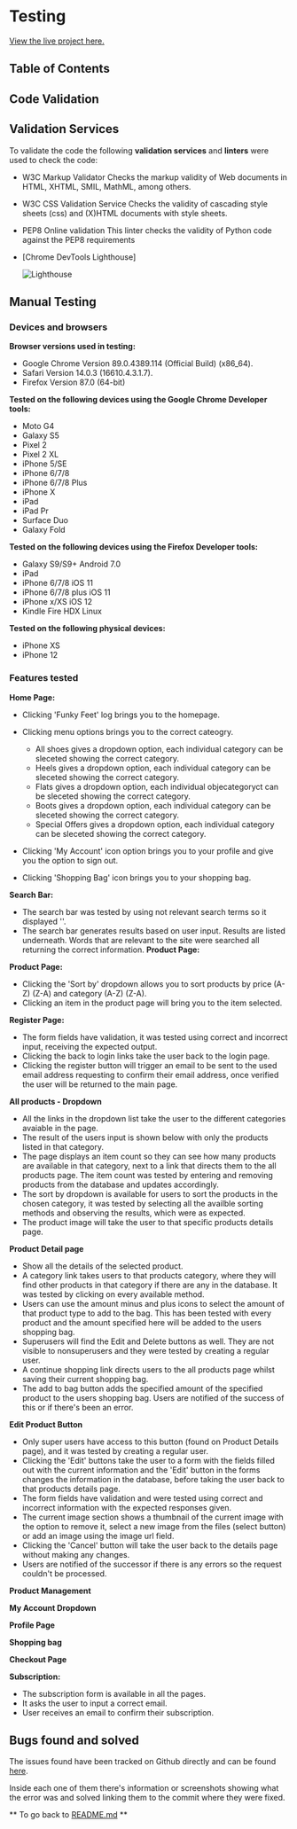 # Testing

[View the live project here.](https://funky-feet.herokuapp.com/)


## Table of Contents



## Code Validation

## Validation Services

To validate the code the following **validation services** and **linters** were used to check the code:

* W3C Markup Validator
    Checks the markup validity of Web documents in HTML, XHTML, SMIL, MathML, among others.

* W3C CSS Validation Service
    Checks the validity of cascading style sheets (css) and (X)HTML documents with style sheets.

* PEP8 Online validation
    This linter checks the validity of Python code against the PEP8 requirements

* [Chrome DevTools Lighthouse]


    ![Lighthouse](https://github.com/KateEllen/shoe_shop/blob/main/media/lighthouse.png)



## Manual Testing

### Devices and browsers

**Browser versions used in testing:**

* Google Chrome Version 89.0.4389.114 (Official Build) (x86_64).
* Safari Version 14.0.3 (16610.4.3.1.7).
* Firefox Version 87.0 (64-bit)

**Tested on the following devices using the Google Chrome Developer tools:**

* Moto G4
* Galaxy S5
* Pixel 2
* Pixel 2 XL
* iPhone 5/SE
* iPhone 6/7/8
* iPhone 6/7/8 Plus
* iPhone X
* iPad
* iPad Pr
* Surface Duo
* Galaxy Fold

**Tested on the following devices using the Firefox Developer tools:**

* Galaxy S9/S9+ Android 7.0
* iPad
* iPhone 6/7/8 iOS 11
* iPhone 6/7/8 plus iOS 11
* iPhone x/XS iOS 12
* Kindle Fire HDX Linux

**Tested on the following physical devices:**

* iPhone XS
* iPhone 12


### Features tested

**Home Page:**
 * Clicking 'Funky Feet' log brings you to the homepage. 
 * Clicking menu options brings you to the correct cateogry. 
    - All shoes gives a dropdown option, each individual category can be sleceted showing the correct category.
    - Heels gives a dropdown option, each individual category can be sleceted showing the correct category.
    - Flats gives a dropdown option, each individual objecategoryct can be sleceted showing the correct category.
    - Boots gives a dropdown option, each individual category can be sleceted showing the correct category.
    - Special Offers gives a dropdown option, each individual category can be sleceted showing the correct category.

 * Clicking 'My Account' icon option brings you to your profile and give you the option to sign out.
 * Clicking 'Shopping Bag' icon brings you to your shopping bag.

**Search Bar:** 
 * The search bar was tested by using not relevant search terms so it displayed ''.
 * The search bar generates results based on user input. Results are listed underneath. Words that are relevant to the site were searched all returning the correct information.
**Product Page:**   

**Product Page:** 
 * Clicking the 'Sort by' dropdown allows you to sort products by price (A-Z) (Z-A) and category (A-Z) (Z-A).
 * Clicking an item in the product page will bring you to the item selected. 

**Register Page:** 
 * The form fields have validation, it was tested using correct and incorrect input, receiving the expected output. 
 * Clicking the back to login links take the user back to the login page.
 * Clicking the register button will trigger an email to be sent to the used email address requesting to confirm their email address, once verified the user will be returned to the main page.

**All products - Dropdown** 
* All the links in the dropdown list take the user to the different categories avaiable in the page.
* The result of the users input is shown below with only the products listed in that category.
* The page displays an item count so they can see how many products are available in that category, next to a link that directs them to the all products page. The item count was tested by entering and removing products from the database and updates accordingly.
* The sort by dropdown is available for users to sort the products in the chosen category, it was tested by selecting all the availble sorting methods and observing the results, which were as expected.
* The product image will take the user to that specific products details page.

**Product Detail page** 
* Show all the details of the selected product.
* A category link takes users to that products category, where they will find other products in that category if there are any in the database. It was tested by clicking on every available method.
* Users can use the amount minus and plus icons to select the amount of that product type to add to the bag. This has been tested with every product and the amount specified here will be added to the users shopping bag. 
* Superusers will find the Edit and Delete buttons as well. They are not visible to nonsuperusers and they were tested by creating a regular user.
* A continue shopping link directs users to the all products page whilst saving their current shopping bag.
* The add to bag button adds the specified amount of the specified product to the users shopping bag. Users are notified of the success of this or if there's been an error.

**Edit Product Button** 
* Only super users have access to this button (found on Product Details page), and it was tested by creating a regular user.
* Clicking the 'Edit' buttons take the user to a form with the fields filled out with the current information and the 'Edit' button in the forms changes the information in the database, before taking the user back to that products details page.
* The form fields have validation and were tested using correct and incorrect information with the expected responses given.
* The current image section shows a thumbnail of the current image with the option to remove it, select a new image from the files (select button) or add an image using the image url field.
* Clicking the 'Cancel' button will take the user back to the details page without making any changes.
* Users are notified of the successor if there is any errors so the request couldn't be processed.

**Product Management** 


**My Account Dropdown** 


**Profile Page** 


**Shopping bag** 


**Checkout Page** 

**Subscription:** 
* The subscription form is available in all the pages. 
* It asks the user to input a correct email.
* User receives an email to confirm their subscription.

## Bugs found and solved

The issues found have been tracked on Github directly and can be found [here](https://github.com/CarolinaCobo/styx/issues?q=is%3Aissue+is%3Aclosed).

Inside each one of them there's information or screenshots showing what the error was and solved linking them to the commit where they were fixed. 


** To go back to [README.md](./README.md) **